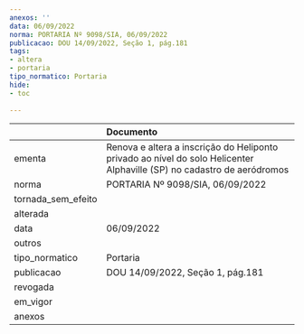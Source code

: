 ```yaml
---
anexos: ''
data: 06/09/2022
norma: PORTARIA Nº 9098/SIA, 06/09/2022
publicacao: DOU 14/09/2022, Seção 1, pág.181
tags:
- altera
- portaria
tipo_normatico: Portaria
hide: 
- toc 
 
---
```


|                    | Documento                                                                                                              |
|:-------------------|:-----------------------------------------------------------------------------------------------------------------------|
| ementa             | Renova e altera a inscrição do Heliponto privado ao nível do solo Helicenter Alphaville (SP) no cadastro de aeródromos |
| norma              | PORTARIA Nº 9098/SIA, 06/09/2022                                                                                       |
| tornada_sem_efeito |                                                                                                                        |
| alterada           |                                                                                                                        |
| data               | 06/09/2022                                                                                                             |
| outros             |                                                                                                                        |
| tipo_normatico     | Portaria                                                                                                               |
| publicacao         | DOU 14/09/2022, Seção 1, pág.181                                                                                       |
| revogada           |                                                                                                                        |
| em_vigor           |                                                                                                                        |
| anexos             |                                                                                                                        |